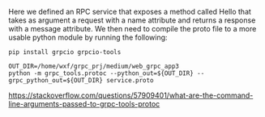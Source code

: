 Here we defined an RPC service that exposes a method called Hello that 
takes as argument a request with a name attribute and returns a response 
with a message attribute. We then need to compile the proto file to a more 
usable python module by running the following:

```
pip install grpcio grpcio-tools
```


```
OUT_DIR=/home/wxf/grpc_prj/medium/web_grpc_app3
python -m grpc_tools.protoc --python_out=${OUT_DIR} --grpc_python_out=${OUT_DIR} service.proto
```

https://stackoverflow.com/questions/57909401/what-are-the-command-line-arguments-passed-to-grpc-tools-protoc